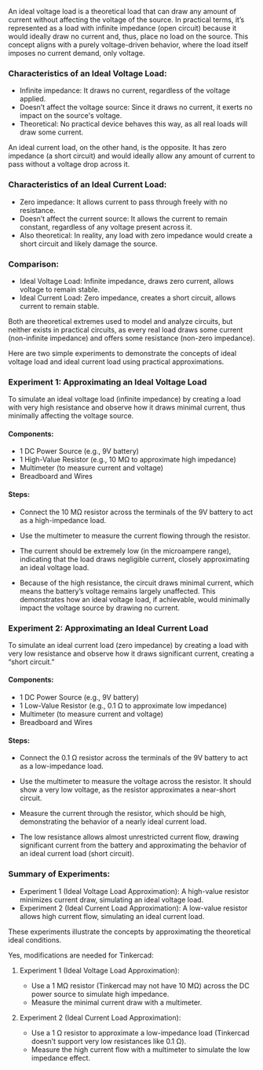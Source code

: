 An ideal voltage load is a theoretical load that can draw any amount of current without affecting the voltage of the source. In practical terms, it’s represented as a load with infinite impedance (open circuit) because it would ideally draw no current and, thus, place no load on the source. This concept aligns with a purely voltage-driven behavior, where the load itself imposes no current demand, only voltage.

### Characteristics of an Ideal Voltage Load:

- Infinite impedance: It draws no current, regardless of the voltage applied.
- Doesn’t affect the voltage source: Since it draws no current, it exerts no impact on the source's voltage.
- Theoretical: No practical device behaves this way, as all real loads will draw some current.

An ideal current load, on the other hand, is the opposite. It has zero impedance (a short circuit) and would ideally allow any amount of current to pass without a voltage drop across it.

### Characteristics of an Ideal Current Load:

- Zero impedance: It allows current to pass through freely with no resistance.
- Doesn’t affect the current source: It allows the current to remain constant, regardless of any voltage present across it.
- Also theoretical: In reality, any load with zero impedance would create a short circuit and likely damage the source.

### Comparison:

- Ideal Voltage Load: Infinite impedance, draws zero current, allows voltage to remain stable.
- Ideal Current Load: Zero impedance, creates a short circuit, allows current to remain stable.

Both are theoretical extremes used to model and analyze circuits, but neither exists in practical circuits, as every real load draws some current (non-infinite impedance) and offers some resistance (non-zero impedance).

Here are two simple experiments to demonstrate the concepts of ideal voltage load and ideal current load using practical approximations.

### Experiment 1: Approximating an Ideal Voltage Load

To simulate an ideal voltage load (infinite impedance) by creating a load with very high resistance and observe how it draws minimal current, thus minimally affecting the voltage source.

#### Components:

- 1 DC Power Source (e.g., 9V battery)
- 1 High-Value Resistor (e.g., 10 MΩ to approximate high impedance)
- Multimeter (to measure current and voltage)
- Breadboard and Wires

#### Steps:

   - Connect the 10 MΩ resistor across the terminals of the 9V battery to act as a high-impedance load.

   - Use the multimeter to measure the current flowing through the resistor.
   - The current should be extremely low (in the microampere range), indicating that the load draws negligible current, closely approximating an ideal voltage load.

   - Because of the high resistance, the circuit draws minimal current, which means the battery’s voltage remains largely unaffected. This demonstrates how an ideal voltage load, if achievable, would minimally impact the voltage source by drawing no current.

### Experiment 2: Approximating an Ideal Current Load

To simulate an ideal current load (zero impedance) by creating a load with very low resistance and observe how it draws significant current, creating a “short circuit.”

#### Components:

- 1 DC Power Source (e.g., 9V battery)
- 1 Low-Value Resistor (e.g., 0.1 Ω to approximate low impedance)
- Multimeter (to measure current and voltage)
- Breadboard and Wires

#### Steps:

   - Connect the 0.1 Ω resistor across the terminals of the 9V battery to act as a low-impedance load.

   - Use the multimeter to measure the voltage across the resistor. It should show a very low voltage, as the resistor approximates a near-short circuit.

   - Measure the current through the resistor, which should be high, demonstrating the behavior of a nearly ideal current load.

   - The low resistance allows almost unrestricted current flow, drawing significant current from the battery and approximating the behavior of an ideal current load (short circuit).

### Summary of Experiments:

- Experiment 1 (Ideal Voltage Load Approximation): A high-value resistor minimizes current draw, simulating an ideal voltage load.
- Experiment 2 (Ideal Current Load Approximation): A low-value resistor allows high current flow, simulating an ideal current load.

These experiments illustrate the concepts by approximating the theoretical ideal conditions.

Yes, modifications are needed for Tinkercad:

1. Experiment 1 (Ideal Voltage Load Approximation):
   - Use a 1 MΩ resistor (Tinkercad may not have 10 MΩ) across the DC power source to simulate high impedance.
   - Measure the minimal current draw with a multimeter.

2. Experiment 2 (Ideal Current Load Approximation):
   - Use a 1 Ω resistor to approximate a low-impedance load (Tinkercad doesn’t support very low resistances like 0.1 Ω).
   - Measure the high current flow with a multimeter to simulate the low impedance effect.

